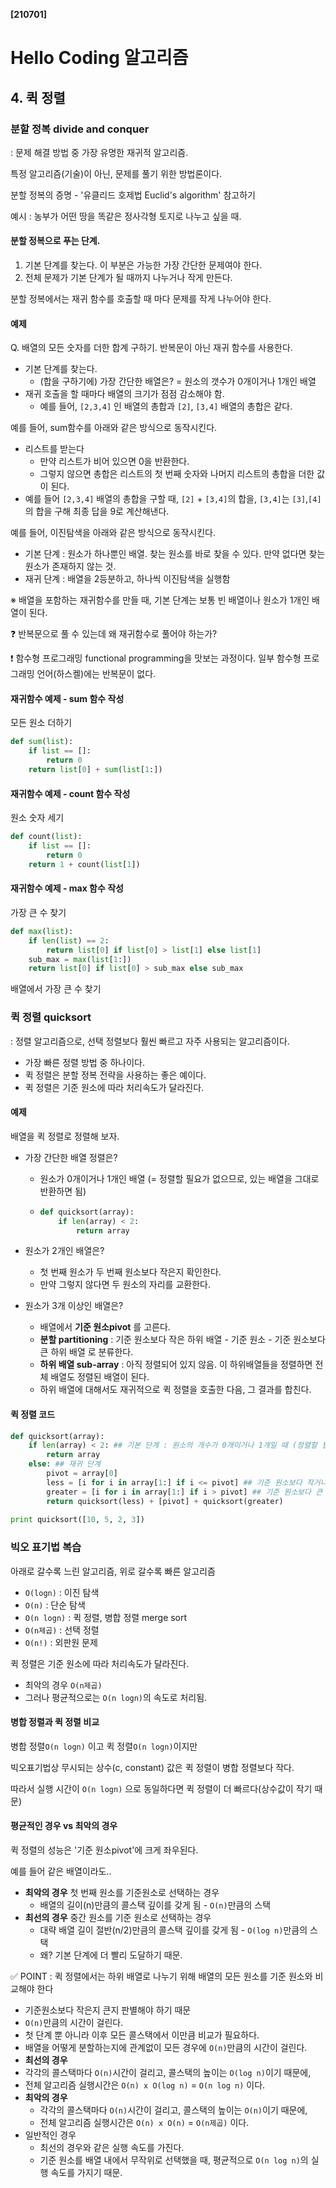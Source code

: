 **[210701]**



# Hello Coding 알고리즘

## 4. 퀵 정렬

### 분할 정복 divide and conquer

: 문제 해결 방법 중 가장 유명한 재귀적 알고리즘.

특정 알고리즘(기술)이 아닌, 문제를 풀기 위한 방법론이다.

분할 정복의 증명 - '유클리드 호제법 Euclid's algorithm' 참고하기

예시 : 농부가 어떤 땅을 똑같은 정사각형 토지로 나누고 싶을 때.

#### 분할 정복으로 푸는 단계.

1. 기본 단계를 찾는다. 이 부분은 가능한 가장 간단한 문제여야 한다.
2. 전체 문제가 기본 단계가 될 때까지 나누거나 작게 만든다.

분할 정복에서는 재귀 함수를 호출할 때 마다 문제를 작게 나누어야 한다.

#### 예제

Q. 배열의 모든 숫자를 더한 합계 구하기. 반복문이 아닌 재귀 함수를 사용한다.

- 기본 단계를 찾는다.
  - (합을 구하기에) 가장 간단한 배열은? = 원소의 갯수가 0개이거나 1개인 배열
- 재귀 호출을 할 때마다 배열의 크기가 점점 감소해야 함.
  - 예를 들어, `[2,3,4]` 인 배열의 총합과 `[2]`, `[3,4]` 배열의 총합은 같다.

예를 들어, sum함수를 아래와 같은 방식으로 동작시킨다.

- 리스트를 받는다
  - 만약 리스트가 비어 있으면 0을 반환한다.
  - 그렇지 않으면 총합은 리스트의 첫 번째 숫자와 나머지 리스트의 총합을 더한 값이 된다.
- 예를 들어 `[2,3,4]` 배열의 총합을 구할 때, `[2]` + `[3,4]`의 합을, `[3,4]`는 `[3]`,`[4]`의 합을 구해 최종 답을 9로 계산해낸다.

예를 들어, 이진탐색을 아래와 같은 방식으로 동작시킨다.

- 기본 단계 : 원소가 하나뿐인 배열. 찾는 원소를 바로 찾을 수 있다. 만약 없다면 찾는 원소가 존재하지 않는 것.
- 재귀 단계 : 배열을 2등분하고, 하나씩 이진탐색을 실행함

※ 배열을 포함하는 재귀함수를 만들 때, 기본 단계는 보통 빈 배열이나 원소가 1개인 배열이 된다.

❓ 반복문으로 풀 수 있는데 왜 재귀함수로 풀어야 하는가?

❗ 함수형 프로그래밍 functional programming을 맛보는 과정이다. 일부 함수형 프로그래밍 언어(하스켈)에는 반복문이 없다.

#### 재귀함수 예제 - sum 함수 작성

모든 원소 더하기

```python
def sum(list):
    if list == []:
        return 0
    return list[0] + sum(list[1:])
```

#### 재귀함수 예제 - count 함수 작성

원소 숫자 세기

```python
def count(list):
    if list == []:
        return 0
    return 1 + count(list[1])
```

#### 재귀함수 예제 - max 함수 작성

가장 큰 수 찾기

```python
def max(list):
    if len(list) == 2:
        return list[0] if list[0] > list[1] else list[1]
    sub_max = max(list[1:])
    return list[0] if list[0] > sub_max else sub_max
```



배열에서 가장 큰 수 찾기

### 퀵 정렬 quicksort

: 정렬 알고리즘으로, 선택 정렬보다 훨씬 빠르고 자주 사용되는 알고리즘이다.

- 가장 빠른 정렬 방법 중 하나이다.
- 퀵 정렬은 분할 정복 전략을 사용하는 좋은 예이다.
- 퀵 정렬은 기준 원소에 따라 처리속도가 달라진다.

#### 예제

배열을 퀵 정렬로 정렬해 보자.

- 가장 간단한 배열 정렬은?

  - 원소가 0개이거나 1개인 배열 (= 정렬할 필요가 없으므로, 있는 배열을 그대로 반환하면 됨)

  - ```python
    def quicksort(array):
        if len(array) < 2:
            return array
    ```

- 원소가 2개인 배열은?

  - 첫 번째 원소가 두 번째 원소보다 작은지 확인한다.
  - 만약 그렇지 않다면 두 원소의 자리를 교환한다.

- 원소가 3개 이상인 배열은?

  - 배열에서 **기준 원소pivot** 를 고른다.
  - **분할 partitioning** : 기준 원소보다 작은 하위 배열 - 기준 원소 - 기준 원소보다 큰 하위 배열 로 분류한다.
  - **하위 배열 sub-array** : 아직 정렬되어 있지 않음. 이 하위배열들을 정렬하면 전체 배열도 정렬된 배열이 된다.
  - 하위 배열에 대해서도 재귀적으로 퀵 정렬을 호출한 다음, 그 결과를 합친다.

#### 퀵 정렬 코드

``` python
def quicksort(array):
    if len(array) < 2: ## 기본 단계 : 원소의 개수가 0개이거나 1개일 때 (정렬할 필요가 없음)
        return array
    else: ## 재귀 단계
        pivot = array[0]
        less = [i for i in array[1:] if i <= pivot] ## 기준 원소보다 작거나 같은 모든 원소로 이루어진 하위 배열
        greater = [i for i in array[1:] if i > pivot] ## 기준 원소보다 큰 원소로 이루어진 하위 배열
        return quicksort(less) + [pivot] + quicksort(greater)
    
print quicksort([10, 5, 2, 3])
```

### 빅오 표기법 복습

아래로 갈수록 느린 알고리즘, 위로 갈수록 빠른 알고리즘

- `O(logn)` : 이진 탐색
- `O(n)` : 단순 탐색
- `O(n logn)` : 퀵 정렬, 병합 정렬 merge sort
- `O(n제곱)` : 선택 정렬
- `O(n!)` : 외판원 문제

퀵 정렬은 기준 원소에 따라 처리속도가 달라진다. 

- 최악의 경우 `O(n제곱)`
- 그러나  평균적으로는 `O(n logn)`의 속도로 처리됨.

#### 병합 정렬과 퀵 정렬 비교

병합 정렬`O(n logn)` 이고 퀵 정렬`O(n logn)`이지만

빅오표기법상 무시되는 상수(c, constant) 값은 퀵 정렬이 병합 정렬보다 작다.

따라서 실행 시간이 `O(n logn)` 으로 동일하다면 퀵 정렬이 더 빠르다(상수값이 작기 때문)

#### 평균적인 경우 vs 최악의 경우

퀵 정렬의 성능은 '기준 원소pivot'에 크게 좌우된다.

예를 들어 같은 배열이라도..

- **최악의 경우** 첫 번째 원소를 기준원소로 선택하는 경우 
  - 배열의 길이(n)만큼의 콜스택 깊이를 갖게 됨 - `O(n)`만큼의 스택
- **최선의 경우** 중간 원소를 기준 원소로 선택하는 경우
  - 대략 배열 길이 절반(n/2)만큼의 콜스택 깊이를 갖게 됨  - `O(log n)`만큼의 스택
  - 왜? 기본 단계에 더 빨리 도달하기 때문.

✅ POINT : 퀵 정렬에서는 하위 배열로 나누기 위해 배열의 모든 원소를 기준 원소와 비교해야 한다 

- 기준원소보다 작은지 큰지 판별해야 하기 때문
- `O(n)`만큼의 시간이 걸린다.
- 첫 단계 뿐 아니라 이후 모든 콜스택에서 이만큼 비교가 필요하다.
- 배열을 어떻게 분할하는지에 관계없이 모든 경우에 `O(n)`만큼의 시간이 걸린다.
-  **최선의 경우** 
  - 각각의 콜스택마다 `O(n)`시간이 걸리고, 콜스택의 높이는 `O(log n)`이기 때문에, 
  - 전체 알고리즘 실행시간은 `O(n) x O(log n)` = `O(n log n)` 이다.
- **최악의 경우**
  - 각각의 콜스택마다 `O(n)`시간이 걸리고, 콜스택의 높이는 `O(n)`이기 때문에,
  - 전체 알고리즘 실행시간은 `O(n) x O(n)` = `O(n제곱)` 이다.
- 일반적인 경우
  - 최선의 경우와 같은 실행 속도를 가진다.
  - 기준 원소를 배열 내에서 무작위로 선택했을 때, 평균적으로 `O(n log n)`의 실행 속도를 가지기 때문.